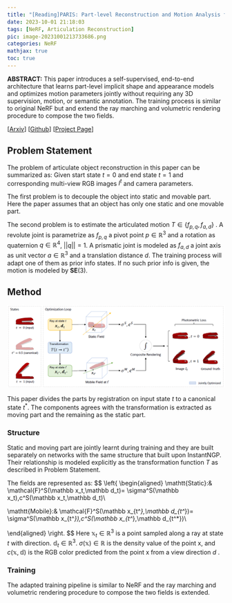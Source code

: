 ```yaml
---
title: "[Reading]PARIS: Part-level Reconstruction and Motion Analysis for Articulated Objects" 
date: 2023-10-01 21:18:03
tags: [NeRF, Articulation Reconstruction]
pic: image-20231001213733686.png
categories: NeRF
mathjax: true
toc: true
---
```


**ABSTRACT:** This paper introduces a self-supervised, end-to-end architecture that learns part-level implicit shape and appearance models and optimizes motion parameters jointly without requiring any 3D supervision, motion, or semantic annotation. The training process is similar to original NeRF but and extend the ray marching and volumetric rendering procedure to compose the two fields.

<!-- more -->

[[Arxiv](https://arxiv.org/abs/2308.07391)] [[Github](https://github.com/3dlg-hcvc/paris)] [[Project Page](https://3dlg-hcvc.github.io/paris/)]

## Problem Statement

The problem of articulate object reconstruction in this paper can be summarized as: Given start state $t=0$ and end state $t=1$ and corresponding multi-view RGB images $I^t$ and camera parameters. 

The first problem is to decouple the object into static and movable part. Here the paper assumes that an object has only one static and one movable part.

The second problem is to estimate the articulated motion $T\in\{f_{p,q}, f_{a,d}\}$ . A revolute joint is parametrize as $f_{p,q}$ a pivot point $p\in\mathbb R^3$ and a rotation as quaternion $q\in\mathbb R^4$, $||q||=1$. A prismatic joint is modeled as $f_{a,d}$ a joint axis as unit vector $a \in\mathbb R^3$ and a translation distance $d$. The training process will adapt one of them as prior info states. If no such prior info is given, the motion is modeled by $\mathbf{SE}(3)$. 

## Method

![image-20231014145659879](PARIS/image-20231014145659879.png)

This paper divides the parts by registration on input state $t$ to a canonical state $t^*$. The components agrees with the transformation is extracted as moving part and the remaining as the static part.

### Structure

 Static and moving part are jointly learnt during training and they are built separately on networks with the same structure that built upon InstantNGP. Their relationship is modeled explicitly as the transformation function $T$ as described in Problem Statement.

The fields are represented as: 
$$
\left\{
\begin{aligned}
\mathtt{Static}:& \mathcal{F}^S(\mathbb x_t,\mathbb d_t)=
\sigma^S(\mathbb x_t),c^S(\mathbb x_t,\mathbb d_t)\\

\mathtt{Mobile}:& \mathcal{F}^S(\mathbb x_{t^*},\mathbb d_{t^*})=
\sigma^S(\mathbb x_{t^*}),c^S(\mathbb x_{t^*},\mathbb d_{t^*})\\

\end{aligned}
\right.
$$
Here $\mathbb x_t\in \mathbb R^3$ is a point sampled along a ray at state $t$ with direction. $\mathbb d_t\in \mathbb R^3$. $\sigma(\mathbb x)\in \mathbb R$ is the density value of the point x, and $c(\mathbb x,\mathbb d)$ is the RGB color predicted from the point x from a view direction $d$ .  

### Training

The adapted training pipeline is similar to NeRF and the ray marching and volumetric rendering procedure to compose the two fields is extended. 

